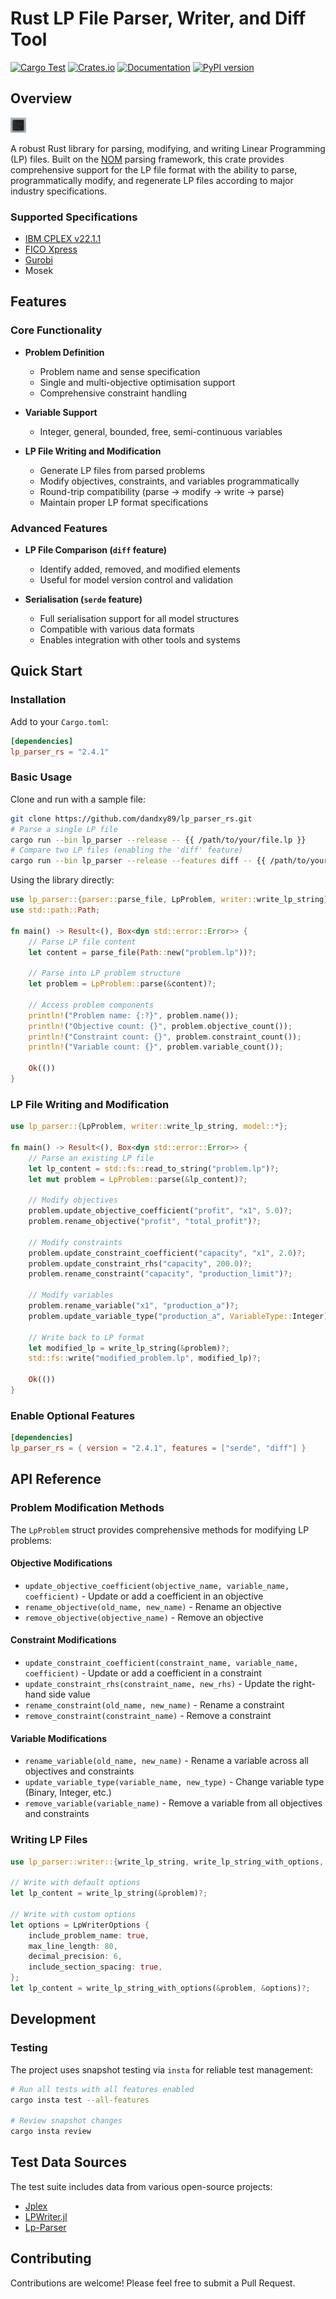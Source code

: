 # Rust LP File Parser, Writer, and Diff Tool

[![Cargo Test](https://github.com/dandxy89/congenial-enigma/actions/workflows/cargo_test.yml/badge.svg)](https://github.com/dandxy89/congenial-enigma/actions/workflows/cargo_test.yml)
[![Crates.io](https://img.shields.io/crates/v/lp_parser_rs.svg)](https://crates.io/crates/lp_parser_rs)
[![Documentation](https://docs.rs/lp_parser_rs/badge.svg)](https://docs.rs/lp_parser_rs/)
[![PyPI version](https://badge.fury.io/py/parse-lp.svg)](https://badge.fury.io/py/parse-lp)

## Overview

![Logo](rust/resources/carbon.png)

A robust Rust library for parsing, modifying, and writing Linear Programming (LP) files. Built on the [NOM](https://docs.rs/nom/latest/nom/) parsing framework, this crate provides comprehensive support for the LP file format with the ability to parse, programmatically modify, and regenerate LP files according to major industry specifications.

### Supported Specifications

- [IBM CPLEX v22.1.1](https://www.ibm.com/docs/en/icos/22.1.1?topic=cplex-lp-file-format-algebraic-representation)
- [FICO Xpress](https://www.fico.com/fico-xpress-optimization/docs/dms2020-03/solver/optimizer/HTML/chapter10_sec_section102.html)
- [Gurobi](https://www.gurobi.com/documentation/current/refman/lp_format.html)
- Mosek

## Features

### Core Functionality

- **Problem Definition**
  - Problem name and sense specification
  - Single and multi-objective optimisation support
  - Comprehensive constraint handling

- **Variable Support**
  - Integer, general, bounded, free, semi-continuous variables

- **LP File Writing and Modification**
  - Generate LP files from parsed problems
  - Modify objectives, constraints, and variables programmatically
  - Round-trip compatibility (parse → modify → write → parse)
  - Maintain proper LP format specifications

### Advanced Features

- **LP File Comparison (`diff` feature)**
  - Identify added, removed, and modified elements
  - Useful for model version control and validation

- **Serialisation (`serde` feature)**
  - Full serialisation support for all model structures
  - Compatible with various data formats
  - Enables integration with other tools and systems

## Quick Start

### Installation

Add to your `Cargo.toml`:

```toml
[dependencies]
lp_parser_rs = "2.4.1"
```

### Basic Usage

Clone and run with a sample file:

```bash
git clone https://github.com/dandxy89/lp_parser_rs.git
# Parse a single LP file
cargo run --bin lp_parser --release -- {{ /path/to/your/file.lp }}
# Compare two LP files (enabling the 'diff' feature)
cargo run --bin lp_parser --release --features diff -- {{ /path/to/your/file.lp }} {{ /path/to/your/other/file.lp }}
```

Using the library directly:

```rust
use lp_parser::{parser::parse_file, LpProblem, writer::write_lp_string};
use std::path::Path;

fn main() -> Result<(), Box<dyn std::error::Error>> {
    // Parse LP file content
    let content = parse_file(Path::new("problem.lp"))?;

    // Parse into LP problem structure
    let problem = LpProblem::parse(&content)?;

    // Access problem components
    println!("Problem name: {:?}", problem.name());
    println!("Objective count: {}", problem.objective_count());
    println!("Constraint count: {}", problem.constraint_count());
    println!("Variable count: {}", problem.variable_count());

    Ok(())
}
```

### LP File Writing and Modification

```rust
use lp_parser::{LpProblem, writer::write_lp_string, model::*};

fn main() -> Result<(), Box<dyn std::error::Error>> {
    // Parse an existing LP file
    let lp_content = std::fs::read_to_string("problem.lp")?;
    let mut problem = LpProblem::parse(&lp_content)?;

    // Modify objectives
    problem.update_objective_coefficient("profit", "x1", 5.0)?;
    problem.rename_objective("profit", "total_profit")?;

    // Modify constraints
    problem.update_constraint_coefficient("capacity", "x1", 2.0)?;
    problem.update_constraint_rhs("capacity", 200.0)?;
    problem.rename_constraint("capacity", "production_limit")?;

    // Modify variables
    problem.rename_variable("x1", "production_a")?;
    problem.update_variable_type("production_a", VariableType::Integer)?;

    // Write back to LP format
    let modified_lp = write_lp_string(&problem)?;
    std::fs::write("modified_problem.lp", modified_lp)?;

    Ok(())
}
```

### Enable Optional Features

```toml
[dependencies]
lp_parser_rs = { version = "2.4.1", features = ["serde", "diff"] }
```

## API Reference

### Problem Modification Methods

The `LpProblem` struct provides comprehensive methods for modifying LP problems:

#### Objective Modifications
- `update_objective_coefficient(objective_name, variable_name, coefficient)` - Update or add a coefficient in an objective
- `rename_objective(old_name, new_name)` - Rename an objective
- `remove_objective(objective_name)` - Remove an objective

#### Constraint Modifications
- `update_constraint_coefficient(constraint_name, variable_name, coefficient)` - Update or add a coefficient in a constraint
- `update_constraint_rhs(constraint_name, new_rhs)` - Update the right-hand side value
- `rename_constraint(old_name, new_name)` - Rename a constraint
- `remove_constraint(constraint_name)` - Remove a constraint

#### Variable Modifications
- `rename_variable(old_name, new_name)` - Rename a variable across all objectives and constraints
- `update_variable_type(variable_name, new_type)` - Change variable type (Binary, Integer, etc.)
- `remove_variable(variable_name)` - Remove a variable from all objectives and constraints

### Writing LP Files

```rust
use lp_parser::writer::{write_lp_string, write_lp_string_with_options, LpWriterOptions};

// Write with default options
let lp_content = write_lp_string(&problem)?;

// Write with custom options
let options = LpWriterOptions {
    include_problem_name: true,
    max_line_length: 80,
    decimal_precision: 6,
    include_section_spacing: true,
};
let lp_content = write_lp_string_with_options(&problem, &options)?;
```

## Development

### Testing

The project uses snapshot testing via `insta` for reliable test management:

```bash
# Run all tests with all features enabled
cargo insta test --all-features

# Review snapshot changes
cargo insta review
```

## Test Data Sources

The test suite includes data from various open-source projects:

- [Jplex](https://github.com/asbestian/jplex/blob/main/instances/afiro.lp)
- [LPWriter.jl](https://github.com/odow/LPWriter.jl/blob/master/test/model2.lp)
- [Lp-Parser](https://github.com/aphi/Lp-Parser)

## Contributing

Contributions are welcome! Please feel free to submit a Pull Request.
